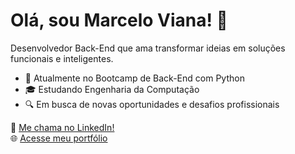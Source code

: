 # Olá, sou Marcelo Viana! 🚀  
Desenvolvedor Back-End que ama transformar ideias em soluções funcionais e inteligentes.

- 🐍 Atualmente no Bootcamp de Back-End com Python  
- 🎓 Estudando Engenharia da Computação  
- 🔍 Em busca de novas oportunidades e desafios profissionais  

🔗 [Me chama no LinkedIn!](https://www.linkedin.com/in/marcelo-sviana/)  
🌐 [Acesse meu portfólio](https://marcelosviana.github.io/index.html)
